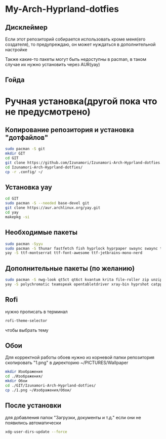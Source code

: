 # My-Arch-Hyprland-dotfies

## Дисклеймер
Если этот репозиторий собирается использовать кроме меня(его создателя), то предупреждаю, он может нуждаться в дополнительной настройке

Также какие-то пакеты могут быть недоступны в pacman, в таком случае их нужно установить через AUR(yay)

## Гойда

# Ручная установка(другой пока что не предусмотрено)

## Копирование репозитория и установка "дотфайлов"

```bash
sudo pacman -S git
mkdir GIT
cd GIT
git clone https://github.com/Izunamori/Izunamori-Arch-Hyprland-dotfies.git
cd Izunamori-Arch-Hyprland-dotfies/
cp -r .config/ ~/
```

## Установка yay
```bash
cd GIT
sudo pacman -S --needed base-devel git
git clone https://aur.archlinux.org/yay.git
cd yay
makepkg -si
```

## Необходимые пакеты

```bash
sudo pacman -Syyu 
sudo pacman -S thunar fastfetch fish hyprlock hyprpaper swaync swaync ttf-jetbrains-mono gthumb rofi pavucontrol wl-clipboard wl-clip-persist cliphist waybar lib32-nvidia-utils gvfs
yay -S ttf-montserrat ttf-font-awesome ttf-jetbrains-mono-nerd 
```

## Дополнительные пакеты (по желанию)
```bash
sudo pacman -S nwg-look qt5ct qt6ct kvantum krita file-roller zip unzip btop flatpak obs-studio jp2a discord vscode
yay -S polychromatic teamspeak opentabletdriver xray-bin hyprshot catppuccin-gtk-theme-mocha tela-circle-icon-theme
```
## Rofi 
нужно прописать в терминал
```bash
rofi-theme-selector
```
чтобы выбрать тему 

## Обои
Для корректной работы обоев нужно из корневой папки репозитория скопировать "1.png" в директорию ~/PICTURES/Wallpaper
```bash
mkdir Изображения
cd ./Изображения/
mkdir Обои
cd ./GIT/Izunamori-Arch-Hyprland-dotfies/
cp ./1.png ~/Изображения/Обои/
```

## После установки
для добавления папок "Загрузки, документы и т.д." если они не появились автоматически
```bash
xdg-user-dirs-update --force
```
